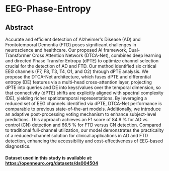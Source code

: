 # EEG-Phase-Entropy

## Abstract
Accurate and efficient detection of Alzheimer's Disease (AD) and Frontotemporal Dementia (FTD) poses significant challenges in neuroscience and healthcare. Our proposed AI framework, Dual-Transformer Cross Attention Network (DTCA-Net), combines deep learning and directed Phase Transfer Entropy (dPTE) to optimize channel selection crucial for the detection of AD and FTD. Our method identified six critical EEG channels (F7, F8, T3, T4, O1, and O2) through dPTE analysis. We propose the DTCA-Net architecture, which fuses dPTE and differential entropy (DE) features via a multi-head cross-attention layer, projecting dPTE into queries and DE into keys/values over the temporal dimension, so that connectivity (dPTE) shifts are explicitly aligned with spectral complexity (DE), yielding richer spatiotemporal representations. By leveraging a reduced set of EEG channels identified via dPTE, DTCA-Net performance is comparable to previous state-of-the-art models. Additionally, we introduce an adaptive post-processing voting mechanism to enhance subject-level predictions. This approach achieves an F1 score of 84.9 % for AD vs. control (CN) detection and 66.5 % for FTD versus CN detection. Compared to traditional full-channel utilization, our model demonstrates the practicality of a reduced-channel solution for clinical applications in AD and FTD detection, enhancing the accessibility and cost-effectiveness of EEG-based diagnostics.

#### Dataset used in this study is available at: https://openneuro.org/datasets/ds004504
